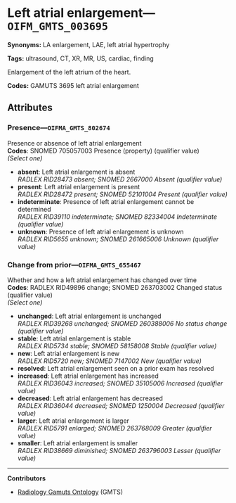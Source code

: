 # Left atrial enlargement—`OIFM_GMTS_003695`

**Synonyms:** LA enlargement, LAE, left atrial hypertrophy

**Tags:** ultrasound, CT, XR, MR, US, cardiac, finding

Enlargement of the left atrium of the heart.

**Codes:** GAMUTS 3695 left atrial enlargement

## Attributes

### Presence—`OIFMA_GMTS_802674`

Presence or absence of left atrial enlargement  
**Codes**: SNOMED 705057003 Presence (property) (qualifier value)  
*(Select one)*

- **absent**: Left atrial enlargement is absent  
_RADLEX RID28473 absent; SNOMED 2667000 Absent (qualifier value)_
- **present**: Left atrial enlargement is present  
_RADLEX RID28472 present; SNOMED 52101004 Present (qualifier value)_
- **indeterminate**: Presence of left atrial enlargement cannot be determined  
_RADLEX RID39110 indeterminate; SNOMED 82334004 Indeterminate (qualifier value)_
- **unknown**: Presence of left atrial enlargement is unknown  
_RADLEX RID5655 unknown; SNOMED 261665006 Unknown (qualifier value)_

### Change from prior—`OIFMA_GMTS_655467`

Whether and how a left atrial enlargement has changed over time  
**Codes**: RADLEX RID49896 change; SNOMED 263703002 Changed status (qualifier value)  
*(Select one)*

- **unchanged**: Left atrial enlargement is unchanged  
_RADLEX RID39268 unchanged; SNOMED 260388006 No status change (qualifier value)_
- **stable**: Left atrial enlargement is stable  
_RADLEX RID5734 stable; SNOMED 58158008 Stable (qualifier value)_
- **new**: Left atrial enlargement is new  
_RADLEX RID5720 new; SNOMED 7147002 New (qualifier value)_
- **resolved**: Left atrial enlargement seen on a prior exam has resolved  
- **increased**: Left atrial enlargement has increased  
_RADLEX RID36043 increased; SNOMED 35105006 Increased (qualifier value)_
- **decreased**: Left atrial enlargement has decreased  
_RADLEX RID36044 decreased; SNOMED 1250004 Decreased (qualifier value)_
- **larger**: Left atrial enlargement is larger  
_RADLEX RID5791 enlarged; SNOMED 263768009 Greater (qualifier value)_
- **smaller**: Left atrial enlargement is smaller  
_RADLEX RID38669 diminished; SNOMED 263796003 Lesser (qualifier value)_

---

**Contributors**

- [Radiology Gamuts Ontology](https://gamuts.net/) (GMTS)